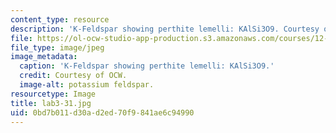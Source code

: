 ```yaml
---
content_type: resource
description: 'K-Feldspar showing perthite lemelli: KAlSi3O9. Courtesy of OCW.'
file: https://ol-ocw-studio-app-production.s3.amazonaws.com/courses/12-108-structure-of-earth-materials-fall-2004/0bd7b011d30ad2ed70f9841ae6c94990_lab3-31.jpg
file_type: image/jpeg
image_metadata:
  caption: 'K-Feldspar showing perthite lemelli: KAlSi3O9.'
  credit: Courtesy of OCW.
  image-alt: potassium feldspar.
resourcetype: Image
title: lab3-31.jpg
uid: 0bd7b011-d30a-d2ed-70f9-841ae6c94990
---
```

